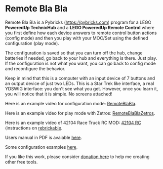 # Remote Bla Bla

Remote Bla Bla is a Pybricks (https://pybricks.com) program for a LEGO
__PoweredUp TechnicHub__ and a __LEGO PoweredUp Remote Control__ where you
first define how each device answers to remote control button actions
(config mode) and then you play with your MOC/Set using the defined
configuration (play mode).

The configuration is saved so that you can turn off the hub, change
batteries if needed, go back to your hub and everything is there. Just
play. If the configuration is not what you want, you can go back to
config mode and reconfigure the behavior.

Keep in mind that this is a computer with an input device of 7 buttons
and an output device of just two LEDs. This is a Star Trek like
interface, a real YDSWIG interface: you don't see what you get.
However, once you learn it, you will notice that it is simple.
No screens attached!

Here is an example video for configuration mode: [RemoteBlaBla](https://youtu.be/Sl9IE1FV5Xk).

Here is an example video for play mode with Zetros: [RemoteBlaBlaZetros](https://youtu.be/I7dKQUzhrtY).

Here is an example video of 42104 Race Truck RC MOD: [42104 RC](https://youtu.be/E4OErWqwlBo) (instructions on [rebrickable](https://rebrickable.com/mocs/MOC-113882/vascolp/42104-race-truck-rc).

Users manual in PDF is avaiable [here](RemoteBlaBla.pdf).

Some configuration examples [here](SetsModes.md).

If you like this work, please consider [donation here](https://www.paypal.com/donate/?business=RSDKYYLUPRHDQ&no_recurring=1&item_name=Please+donate+to+help+me+continue+this+free+work.%0AThank+you%21&currency_code=EUR) to help me creating other free tools.
